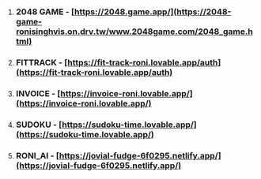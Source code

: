1. ### **2048 GAME -** [https://2048.game.app/](https://2048-game-ronisinghvis.on.drv.tw/www.2048game.com/2048_game.html)
2. ### **FITTRACK -** [https://fit-track-roni.lovable.app/auth](https://fit-track-roni.lovable.app/auth)
3. ### **INVOICE -** [https://invoice-roni.lovable.app/](https://invoice-roni.lovable.app/)
4. ### **SUDOKU -** [https://sudoku-time.lovable.app/](https://sudoku-time.lovable.app/)
5. ### **RONI\_AI -** [https://jovial-fudge-6f0295.netlify.app/](https://jovial-fudge-6f0295.netlify.app/)
